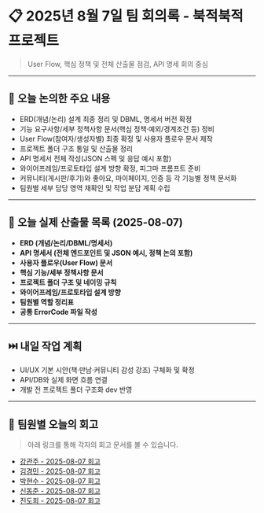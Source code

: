 # 📋 2025년 8월 7일 팀 회의록 - 북적북적 프로젝트

> User Flow, 핵심 정책 및 전체 산출물 점검, API 명세 회의 중심

---

## 🧭 오늘 논의한 주요 내용

* ERD(개념/논리) 설계 최종 정리 및 DBML, 명세서 버전 확정
* 기능 요구사항/세부 정책사항 문서(핵심 정책·예외/경계조건 등) 정비
* User Flow(참여자/생성자별) 최종 확정 및 사용자 플로우 문서 제작
* 프로젝트 폴더 구조 통일 및 산출물 정리
* API 명세서 전체 작성(JSON 스펙 및 응답 예시 포함)
* 와이어프레임/프로토타입 설계 방향 확정, 피그마 프롬프트 준비
* 커뮤니티(게시판/후기)와 좋아요, 마이페이지, 인증 등 각 기능별 정책 문서화
* 팀원별 세부 담당 영역 재확인 및 작업 분담 계획 수립

---


## 📄 오늘 실제 산출물 목록 (2025-08-07)

* **ERD (개념/논리/DBML/명세서)**
* **API 명세서 (전체 엔드포인트 및 JSON 예시, 정책 논의 포함)**
* **사용자 플로우(User Flow) 문서**
* **핵심 기능/세부 정책사항 문서**
* **프로젝트 폴더 구조 및 네이밍 규칙**
* **와이어프레임/프로토타입 설계 방향**
* **팀원별 역할 정리표**
* **공통 ErrorCode 파일 작성**

---

## ⏭️ 내일 작업 계획

* UI/UX 기본 시안(책·만남·커뮤니티 감성 강조) 구체화 및 확정
* API/DB와 실제 화면 흐름 연결 
* 개발 전 프로젝트 폴더 구조화 dev 반영

---
## 🧾 팀원별 오늘의 회고

> 아래 링크를 통해 각자의 회고 문서를 볼 수 있습니다.

* [강관주 - 2025-08-07 회고](https://github.com/Kanggwanju/project-docs/blob/main/meeting-notes)
* [김경민 - 2025-08-07 회고](https://github.com/minee0505/meetings/blob/main)
* [박현수 - 2025-08-07 회고](https://github.com/hsp64/memoir/blob/main/teamNextPage20250805)
* [신동준 - 2025-08-07 회고](https://github.com/sdj3959/my-retrospectives/tree/master/projects/202508BookJuk)
* [진도희 - 2025-08-07 회고](https://github.com/dohee-jin/project/blob/main/bookjuk/docs/meetings)